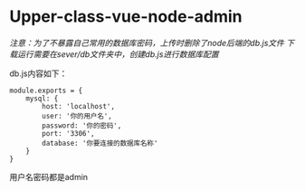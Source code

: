# Upper-class-vue-node-admin


*注意：为了不暴露自己常用的数据库密码，上传时删除了node后端的db.js文件
下载运行需要在sever/db文件夹中，创建db.js进行数据库配置*

db.js内容如下：  
```
module.exports = {  
    mysql: {  
        host: 'localhost',  
        user: '你的用户名',  
        password: '你的密码',  
        port: '3306',  
        database: '你要连接的数据库名称'  
    }  
}
```

用户名密码都是admin
